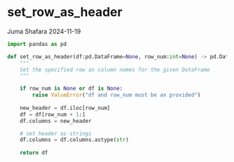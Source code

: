 # set_row_as_header
Juma Shafara
2024-11-19

<!-- WARNING: THIS FILE WAS AUTOGENERATED! DO NOT EDIT! -->

``` python
import pandas as pd

def set_row_as_header(df:pd.DataFrame=None, row_num:int=None) -> pd.DataFrame:
    """
    Set the specified row as column names for the given DataFrame
    """

    if row_num is None or df is None:
        raise ValueError("df and row_num must be an provided")
    
    new_header = df.iloc[row_num]  
    df = df[row_num + 1:]  
    df.columns = new_header  

    # set header as strings
    df.columns = df.columns.astype(str)    
    
    return df
```
